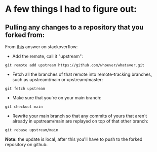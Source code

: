 # A few things I had to figure out:

## Pulling any changes to a repository that you forked from:

From [this](https://stackoverflow.com/a/7244456/) answer on stackoverflow:

- Add the remote, call it "upstream":

`git remote add upstream https://github.com/whoever/whatever.git`

- Fetch all the branches of that remote into remote-tracking branches, such as upstream/main or upstream/master:

`git fetch upstream`

- Make sure that you're on your main branch:

`git checkout main`

- Rewrite your main branch so that any commits of yours that aren't already in upstream/main are replayed on top of that other branch:

`git rebase upstream/main`

**Note:** the update is local, after this you'll have to push to the forked repository on github.

